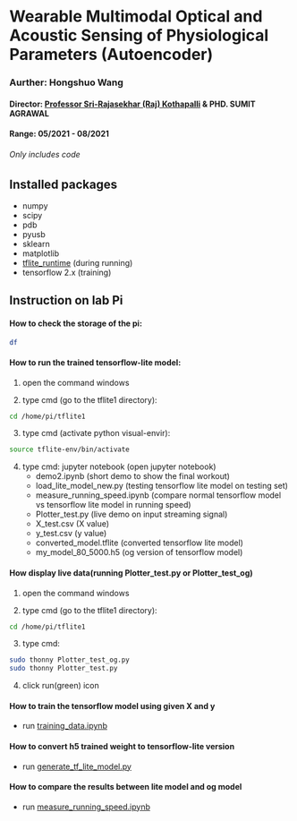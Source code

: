 # Wearable Multimodal Optical and Acoustic Sensing of Physiological Parameters (Autoencoder)

### Aurther: Hongshuo Wang

#### Director: [Professor Sri-Rajasekhar (Raj) Kothapalli](https://www.bme.psu.edu/department/directory-detail-g.aspx?q=szk416) & PHD. SUMIT AGRAWAL
#### Range: 05/2021 - 08/2021
###### Only includes code 

## Installed packages
- numpy
- scipy
- pdb
- pyusb
- sklearn
- matplotlib
- [tflite_runtime](https://www.tensorflow.org/lite/guide/python#learn_more) (during running)
- tensorflow 2.x (training)




## Instruction on lab Pi


#### How to check the storage of the pi:

``` bash
df
```

#### How to run the trained tensorflow-lite model:

1. open the command windows

2. type cmd  (go to the tflite1 directory): 
```bash
cd /home/pi/tflite1
```

3. type cmd (activate python visual-envir): 
```bash
source tflite-env/bin/activate 
```

4. type cmd: jupyter notebook (open jupyter notebook)
	* demo2.ipynb (short demo to show the final workout)
	* load_lite_model_new.py (testing tensorflow lite model on testing set)
	* measure_running_speed.ipynb (compare normal tensorflow model vs tensorflow lite model in running speed)
	* Plotter_test.py (live demo on input streaming signal)
	* X_test.csv (X value)
	* y_test.csv (y value)
	* converted_model.tflite (converted tensorflow lite model)
	* my_model_80_5000.h5 (og version of tensorflow model)




#### How display live data(running Plotter_test.py or Plotter_test_og)

1. open the command windows

2. type cmd (go to the tflite1 directory): 
```bash
cd /home/pi/tflite1 
```

3. type cmd: 
```bash
sudo thonny Plotter_test_og.py
sudo thonny Plotter_test.py
```

4. click run(green) icon




#### How to train the tensorflow model using given X and y 
	
- run [training_data.ipynb](https://github.com/whsair/Wearable-Multimodal-Optical-and-Acoustic-Sensing-of-Physiological-Parameters-Autoencoder-/blob/main/training_data.ipynb)

#### How to convert h5 trained weight to tensorflow-lite version

- run [generate_tf_lite_model.py](https://github.com/whsair/Wearable-Multimodal-Optical-and-Acoustic-Sensing-of-Physiological-Parameters-Autoencoder-/blob/main/generate_tf_lite_model.py)

#### How to compare the results between lite model and og model

- run [measure_running_speed.ipynb](https://github.com/whsair/Wearable-Multimodal-Optical-and-Acoustic-Sensing-of-Physiological-Parameters-Autoencoder-/blob/main/measure_running_speed.ipynb) 





